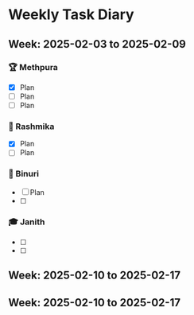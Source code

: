 # Weekly Task Diary

## Week: 2025-02-03 to 2025-02-09

### 🏆 Methpura
- [x] Plan
- [ ] Plan
- [ ] Plan

### 🎯 Rashmika
- [x] Plan
- [ ] Plan

### 👯 Binuri
- [ ] Plan
- [ ]


### 🎓 Janith
- [ ]
- [ ]



## Week: 2025-02-10 to 2025-02-17




## Week: 2025-02-10 to 2025-02-17


